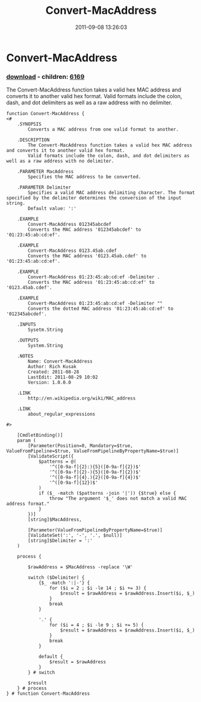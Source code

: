 ﻿---
pid:            2948
poster:         Rich Kusak
title:          Convert-MacAddress
date:           2011-09-08 13:26:03
format:         posh
parent:         0
parent:         0
children:       6169
---

# Convert-MacAddress

### [download](2948.ps1) - children: [6169](6169.md)

The Convert-MacAddress function takes a valid hex MAC address and converts it to another valid hex format.
Valid formats include the colon, dash, and dot delimiters as well as a raw address with no delimiter.

```posh
function Convert-MacAddress {
<#
	.SYNOPSIS
		Converts a MAC address from one valid format to another.

	.DESCRIPTION
		The Convert-MacAddress function takes a valid hex MAC address and converts it to another valid hex format.
		Valid formats include the colon, dash, and dot delimiters as well as a raw address with no delimiter.

	.PARAMETER MacAddress
		Specifies the MAC address to be converted.

	.PARAMETER Delimiter
		Specifies a valid MAC address delimiting character. The format specified by the delimiter determines the conversion of the input string.
		Default value: ':'

	.EXAMPLE
		Convert-MacAddress 012345abcdef
		Converts the MAC address '012345abcdef' to '01:23:45:ab:cd:ef'.

	.EXAMPLE
		Convert-MacAddress 0123.45ab.cdef
		Converts the MAC address '0123.45ab.cdef' to '01:23:45:ab:cd:ef'.
		
	.EXAMPLE
		Convert-MacAddress 01:23:45:ab:cd:ef -Delimiter .
		Converts the MAC address '01:23:45:ab:cd:ef' to '0123.45ab.cdef'.

	.EXAMPLE
		Convert-MacAddress 01:23:45:ab:cd:ef -Delimiter ""
		Converts the dotted MAC address '01:23:45:ab:cd:ef' to '012345abcdef'.

	.INPUTS
		Sysetm.String

	.OUTPUTS
		System.String

	.NOTES
		Name: Convert-MacAddress
		Author: Rich Kusak
		Created: 2011-08-28
		LastEdit: 2011-08-29 10:02
		Version: 1.0.0.0

	.LINK
		http://en.wikipedia.org/wiki/MAC_address
	
	.LINK
		about_regular_expressions

#>

	[CmdletBinding()]
	param (
		[Parameter(Position=0, Mandatory=$true, ValueFromPipeline=$true, ValueFromPipelineByPropertyName=$true)]
		[ValidateScript({
			$patterns = @(
				'^([0-9a-f]{2}:){5}([0-9a-f]{2})$'
				'^([0-9a-f]{2}-){5}([0-9a-f]{2})$'
				'^([0-9a-f]{4}.){2}([0-9a-f]{4})$'
				'^([0-9a-f]{12})$'
			)
			if ($_ -match ($patterns -join '|')) {$true} else {
				throw "The argument '$_' does not match a valid MAC address format."
			}
		})]
		[string]$MacAddress,
		
		[Parameter(ValueFromPipelineByPropertyName=$true)]
		[ValidateSet(':', '-', '.', $null)]
		[string]$Delimiter = ':'
	)
	
	process {

		$rawAddress = $MacAddress -replace '\W'
		
		switch ($Delimiter) {
			{$_ -match ':|-'} {
				for ($i = 2 ; $i -le 14 ; $i += 3) {
					$result = $rawAddress = $rawAddress.Insert($i, $_)
				}
				break
			}

			'.' {
				for ($i = 4 ; $i -le 9 ; $i += 5) {
					$result = $rawAddress = $rawAddress.Insert($i, $_)
				}
				break
			}
			
			default {
				$result = $rawAddress
			}
		} # switch
		
		$result
	} # process
} # function Convert-MacAddress

```
